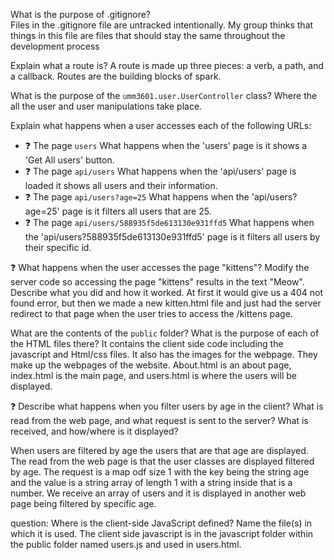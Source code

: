 What is the purpose of .gitignore? <br>
Files in the .gitignore file are untracked intentionally. 
My group thinks that things in this file are files that should stay the same throughout the development process

Explain what a route is? 
A route is made up three pieces: a verb, a path, and a callback. Routes are the building blocks of spark.

What is the purpose of the `umm3601.user.UserController` class?
Where the all the user and user manipulations take place.

Explain what happens when a user accesses each of the
following URLs:
- :question: The page `users`
What happens when the 'users' page is it shows a 'Get All users' button.
- :question: The page `api/users`
What happens when the 'api/users' page is loaded it shows all users and their information.
- :question: The page `api/users?age=25`
What happens when the 'api/users?age=25' page is it filters all users that are 25.
- :question: The page `api/users/588935f5de613130e931ffd5`
What happens when the 'api/users?588935f5de613130e931ffd5' page is it filters all users by their specific id.


:question: What happens when the user accesses the page "kittens"? Modify the server code so accessing the page "kittens" results in the text "Meow". Describe what you did and how it worked. 
At first it would give us a 404 not found error, but then we made a new kitten.html file and just had the server redirect to that page when the user tries to access the /kittens page.

What are the contents of the `public` folder? What is the purpose of each of the HTML files there?
It contains the client side code including the javascript and Html/css files. It also has the images for the webpage.
They make up the webpages of the website. About.html is an about page, index.html is the main page, and users.html is where the users will 
be displayed.

:question: Describe what happens when you filter users by
age in the client? What is read from the web page, and what
request is sent to the server? What is received, and how/where
is it displayed?

When users are filtered by age the users that are that age are displayed. The read from the web page is that the user classes
are displayed filtered by age. The request is a map odf size 1 with the key being the string age and the value is a string array of length 1 
with a string inside that is a number. We receive an array of users and it is displayed in another web page being filtered by 
specific age. 

question: Where is the client-side JavaScript defined? Name the file(s) in which it is used.
The client side javascript is in the javascript folder within the public folder named users.js and used in users.html.